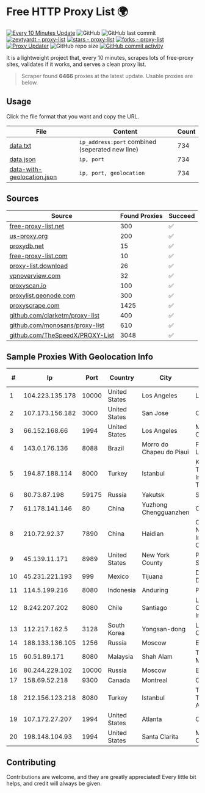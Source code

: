 
# Free HTTP Proxy List 🌍

[![Every 10 Minutes Update](https://github.com/mertguvencli/http-proxy-list/actions/workflows/main.yml/badge.svg?branch=main)](https://github.com/mertguvencli/http-proxy-list/actions/workflows/main.yml)
![GitHub](https://img.shields.io/github/license/mertguvencli/http-proxy-list)
![GitHub last commit](https://img.shields.io/github/last-commit/mertguvencli/http-proxy-list)
[![zevtyardt - proxy-list](https://img.shields.io/static/v1?label=zevtyardt&message=proxy-list&color=blue&logo=github)](https://github.com/zevtyardt/proxy-list "Go to GitHub repo")
[![stars - proxy-list](https://img.shields.io/github/stars/zevtyardt/proxy-list?style=social)](https://github.com/zevtyardt/proxy-list)
[![forks - proxy-list](https://img.shields.io/github/forks/zevtyardt/proxy-list?style=social)](https://github.com/zevtyardt/proxy-list)
[![Proxy Updater](https://github.com/zevtyardt/proxy-list/workflows/Proxy%20Updater/badge.svg)](https://github.com/zevtyardt/proxy-list/actions?query=workflow:"Proxy+Updater")
![GitHub repo size](https://img.shields.io/github/repo-size/zevtyardt/proxy-list)
[![GitHub commit activity](https://img.shields.io/github/commit-activity/m/zevtyardt/proxy-list?logo=commits)](https://github.com/zevtyardt/proxy-list/commits/main)

It is a lightweight project that, every 10 minutes, scrapes lots of free-proxy sites, validates if it works, and serves a clean proxy list.

> Scraper found **6466** proxies at the latest update. Usable proxies are below.

## Usage

Click the file format that you want and copy the URL.

|File|Content|Count|
|----|-------|-----|
|[data.txt](https://raw.githubusercontent.com/mertguvencli/http-proxy-list/main/proxy-list/data.txt)|`ip_address:port` combined (seperated new line)|734|
|[data.json](https://raw.githubusercontent.com/mertguvencli/http-proxy-list/main/proxy-list/data.json)|`ip, port`|734|
|[data-with-geolocation.json](https://raw.githubusercontent.com/mertguvencli/http-proxy-list/main/proxy-list/data-with-geolocation.json)|`ip, port, geolocation`|734|

## Sources

|Source|Found Proxies|Succeed|
|------|-------------|-------|
|[free-proxy-list.net](https://free-proxy-list.net)|300|✅|
|[us-proxy.org](https://www.us-proxy.org)|200|✅|
|[proxydb.net](http://proxydb.net)|15|✅|
|[free-proxy-list.com](https://free-proxy-list.com/?page=&port=&type%5B%5D=http&type%5B%5D=https&up_time=0&search=Search)|10|✅|
|[proxy-list.download](https://www.proxy-list.download/HTTP)|26|✅|
|[vpnoverview.com](https://vpnoverview.com/privacy/anonymous-browsing/free-proxy-servers)|32|✅|
|[proxyscan.io](https://www.proxyscan.io)|100|✅|
|[proxylist.geonode.com](https://proxylist.geonode.com/api/proxy-list?limit=300&page=1&sort_by=lastChecked&sort_type=desc&protocols=http,https)|300|✅|
|[proxyscrape.com](https://api.proxyscrape.com/v2/?request=displayproxies&protocol=http&timeout=10000&country=all&ssl=all&anonymity=all)|1425|✅|
|[github.com/clarketm/proxy-list](https://raw.githubusercontent.com/clarketm/proxy-list/master/proxy-list-raw.txt)|400|✅|
|[github.com/monosans/proxy-list](https://raw.githubusercontent.com/monosans/proxy-list/main/proxies/http.txt)|610|✅|
|[github.com/TheSpeedX/PROXY-List](https://raw.githubusercontent.com/TheSpeedX/PROXY-List/master/http.txt)|3048|✅|


## Sample Proxies With Geolocation Info

|#|Ip|Port|Country|City|Internet Service Provider|
|-|--|----|-------|----|-------------------------|
|1|104.223.135.178|10000|United States|Los Angeles|LayerHost|
|2|107.173.156.182|3000|United States|San Jose|ColoCrossing|
|3|66.152.168.66|1994|United States|Los Angeles|Multacom Corporation|
|4|143.0.176.136|8088|Brazil|Morro do Chapeu do Piaui|Fiberlink Telecom Ltda|
|5|194.87.188.114|8000|Turkey|Istanbul|Kadir Huseyin Tezcan Nosspeed Internet Teknolojileri|
|6|80.73.87.198|59175|Russia|Yakutsk|Sakhatelecom|
|7|61.178.141.146|80|China|Yuzhong Chengguanzhen|Chinanet|
|8|210.72.92.37|7890|China|Haidian|Computer Network Information Center|
|9|45.139.11.171|8989|United States|New York County|Pars Parva System LLC|
|10|45.231.221.193|999|Mexico|Tijuana|Distrokom S De RL De CV|
|11|114.5.199.216|8080|Indonesia|Anduring|PT. INDOSAT Tbk|
|12|8.242.207.202|8080|Chile|Santiago|Level 3 Communications, Inc.|
|13|112.217.162.5|3128|South Korea|Yongsan-dong|LG DACOM Corporation|
|14|188.133.136.105|1256|Russia|Moscow|Enforta-MSK|
|15|60.51.89.171|8080|Malaysia|Shah Alam|Tmnet, Telekom Malaysia Bhd.|
|16|80.244.229.102|10000|Russia|Moscow|Enforta-MSK|
|17|158.69.52.218|9300|Canada|Montreal|OVH SAS|
|18|212.156.123.218|8080|Turkey|Istanbul|Turk Telekomunikasyon A.S|
|19|107.172.27.207|1994|United States|Atlanta|ColoCrossing|
|20|198.148.104.93|1994|United States|Santa Clarita|Multacom Corporation|



## Contributing

Contributions are welcome, and they are greatly appreciated! Every
little bit helps, and credit will always be given.

